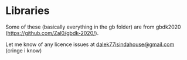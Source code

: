 # Libraries
Some of these (basically everything in the gb folder) are from gbdk2020 (https://github.com/Zal0/gbdk-2020/).

Let me know of any licence issues at dalek77isindahouse@gmail.com (cringe i know)
